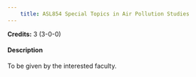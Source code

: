 ```yaml
---
    title: ASL854 Special Topics in Air Pollution Studies
---
```

**Credits:** 3 (3-0-0)



#### Description 
To be given by the interested faculty.